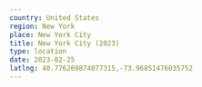 ```yaml
---
country: United States
region: New York
place: New York City
title: New York City (2023)
type: location
date: 2023-02-25
latlng: 40.776269874077315,-73.96851476035752
---
```

